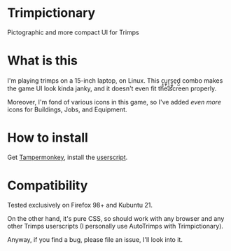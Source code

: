 # Trimpictionary
Pictographic and more compact UI for Trimps

# What is this
I'm playing trimps on a 15-inch laptop, on Linux. This c͕̼̝u̫̱̙r͉͉̪̜̫͓s̯͚̱͓e̹d̟̺ combo makes the game UI look kinda janky, and it doesn't even fit the screen properly.

Moreover, I'm fond of various icons in this game, so I've added *even more* icons for Buildings, Jobs, and Equipment.

# How to install
Get [Tampermonkey](https://www.tampermonkey.net/), install the [userscript](https://github.com/livercat/Trimpictionary/blob/main/trimpictionary.user.js).

# Compatibility
Tested exclusively on Firefox 98+ and Kubuntu 21.

On the other hand, it's pure CSS, so should work with any browser and any other Trimps userscripts (I personally use AutoTrimps with Trimpictionary).

Anyway, if you find a bug, please file an issue, I'll look into it.